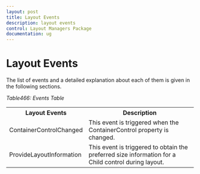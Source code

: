 ```yaml
---
layout: post
title: Layout Events
description: layout events
control: Layout Managers Package
documentation: ug
---
```

# Layout Events

The list of events and a detailed explanation about each of them is given in the following sections.

_Table466: Events Table_

<table>
<tr>
<th>
Layout Events</th><th>
Description</th></tr>
<tr>
<td>
ContainerControlChanged</td><td>
This event is triggered when the ContainerControl property is changed.</td></tr>
<tr>
<td>
ProvideLayoutInformation</td><td>
This event is triggered to obtain the preferred size information for a Child control during layout.</td></tr>
</table>
